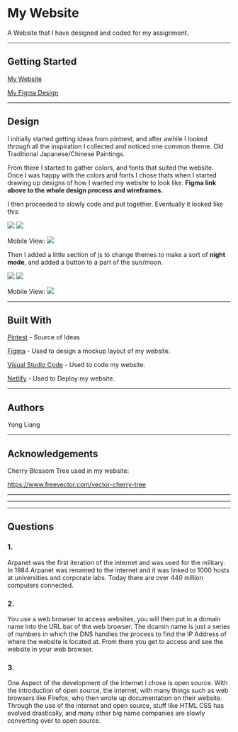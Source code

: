 # My Website

A Website that I have designed and coded for my assignment.

---
## Getting Started
[My Website](epic-shannon-3d4f8f.netlify.com)

[My Figma Design](https://www.figma.com/file/SUmzKkZgXO2nKHv7lJ8sf60T/Website-Design?node-id=0%3A1&viewport=-308%2C-5532%2C1.08451)


---
## Design
I initially started getting ideas from pintrest, and after awhile I looked through all the inspiration I collected and noticed one common theme. Old Traditional Japanese/Chinese Paintings.


From there I started to gather colors, and fonts that suited the website. Once I was happy with the colors and fonts I chose thats when I started drawing up designs of how I wanted my website to look like.
**Figma link above to the whole design process and wireframes.**

I then proceeded to slowly code and put together. Eventually it looked like this:

![](/assets/images/screenshot1.png)
![](/assets/images/screenshot2.png)

Mobile View:
![](/assets/images/screenshot3.png)

Then I added a little section of js to change themes to make a sort of **night mode**, and added a button to a part of the sun/moon.

![](/assets/images/screenshot4.png)
![](/assets/images/screenshot5.png)

Mobile View:
![](/assets/images/screenshot6.png)

---
## Built With

[Pintest](https://www.pinterest.com.au) - Source of Ideas

[Figma](https://www.figma.com/file/SUmzKkZgXO2nKHv7lJ8sf60T/Website-Design?node-id=0%3A1&viewport=-308%2C-5532%2C1.08451) - Used to design a mockup layout of my website.

[Visual Studio Code](https://code.visualstudio.com) - Used to code my website.

[Netlify](https://www.netlify.com/) - Used to Deploy my website.

---
## Authors

Yong Liang

---
## Acknowledgements

Cherry Blossom Tree used in my website:

https://www.freevector.com/vector-cherry-tree

---
---
---
## Questions
### 1.
Arpanet was the first iteration of the internet and was used for the military. In 1984 Arpanet was renamed to the internet and it was linked to 1000 hosts at universities and corporate labs. Today there are over 440 million computers connected.

### 2.
You use a web browser to access websites, you will then put in a domain name into the URL bar of the web browser. The doamin name is just a series of numbers in which the DNS handles the process to find the IP Address of where the website is located at. From there you get to access and see the website in your web browser.

### 3.
One Aspect of the development of the internet i chose is open source. With the introduction of open source, the internet, with many things such as web browsers like Firefox, who then wrote up documentation on their website. Through the use of the internet and open source, stuff like HTML CSS has evolved drastically, and many other big name companies are slowly converting over to open source.